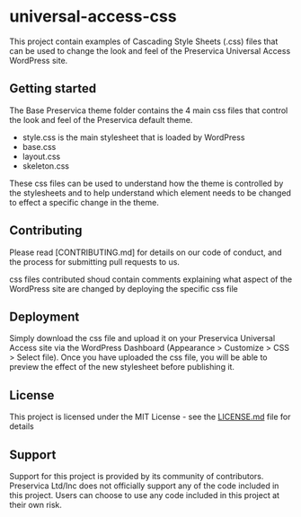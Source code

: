 # universal-access-css

This project contain examples of Cascading Style Sheets (.css) files that can be used to change the look and feel of the Preservica Universal Access WordPress site.

## Getting started

The Base Preservica theme folder contains the 4 main css files that control the look and feel of the Preservica default theme. 
* style.css is the main stylesheet that is loaded by WordPress 
* base.css 
* layout.css
* skeleton.css

These css files can be used to understand how the theme is controlled by the stylesheets and to help understand which element needs to be changed to effect a specific change in the theme.

## Contributing

Please read [CONTRIBUTING.md] for details on our code of conduct, and the process for submitting pull requests to us.

css files contributed shoud contain comments explaining what aspect of the WordPress site are changed by deploying the specific css file

## Deployment

Simply download the css file and upload it on your Preservica Universal Access site via the WordPress Dashboard (Appearance > Customize > CSS > Select file).
Once you have uploaded the css file, you will be able to preview the effect of the new stylesheet before publishing it. 


## License

This project is licensed under the MIT License - see the [LICENSE.md](LICENSE.md) file for details

## Support

Support for this project is provided by its community of contributors. Preservica Ltd/Inc does not officially support any of the code included in this project. Users can choose to use any code included in this project at their own risk.
